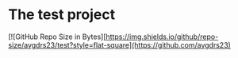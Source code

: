# The test project
[![GitHub Repo Size in Bytes][https://img.shields.io/github/repo-size/avgdrs23/test?style=flat-square](https://github.com/avgdrs23)
